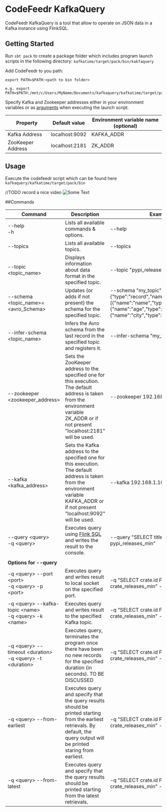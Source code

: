 # CodeFeedr KafkaQuery

CodeFeedr KafkaQuery is a tool that allow to operate on JSON data in a Kafka instance using FlinkSQL.

## Getting Started

Run ```sbt pack``` to create a package folder which includes program launch scripts ìn the following directory: ```kafkatime/target/pack/bin/kakfaquery```

Add CodeFeedr to you path:
```
export PATH=$PATH:<path to bin folder>

e.g. export PATH=$PATH:/mnt/c/Users/MyName/Documents/kafkaquery/kafkatime/target/pack/bin
```

Specify Kafka and Zookeeper addresses either in your environment variables or as [arguments](#address)  when executing the launch script.<br/>


| Property          | Default value  |Environment variable name (optional) |
|-------------------|----------------|-------------------------------------|
| Kafka Address     | localhost:9092 |KAFKA_ADDR                           |
| ZooKeeper Address | localhost:2181 |ZK_ADDR                              |

## Usage

Execute the codefeedr script which can be found here ```kafkaquery/kafkatime/target/pack/bin```

//TODO record a nice video
![Some Text](https://gfycat.com/cheeryseparategoldeneye.gif)

##Commands


| Command                                                            | Description                                                                                                                                                                             | Example                                                                                                                                                                                          |
|--------------------------------------------------------------------|-----------------------------------------------------------------------------------------------------------------------------------------------------------------------------------------|--------------------------------------------------------------------------------------------------------------------------------------------------------------------------------------------------|
| --help <br/> -h                                                    | Lists all available commands & options.                                                                                                                                                 | --help                                                                                                                                                                                           |
| --topics                                                           | Lists all available topics.                                                                                                                                                             | --topics                                                                                                                                                                                         |
| --topic <topic_name>                                               | Displays information about data format in the specified topic.                                                                                                                          | --topic "pypi_releases_min"                                                                                                                                                                      |
| --schema <topic_name>=<avro_Schema>                                | Updates (or adds if not present) the schema for the specified topic.                                                                                                                    | --schema "my_topic"="{\"type\":\"record\",\"name\":\"Person\",\"fields\":[{\"name\":\"name\",\"type\":\"string\"},{\"name\":\"age\",\"type\":\"int\"},{\"name\":\"city\",\"type\":\"string\"}]}" |
| --infer-schema <topic_name>                                        | Infers the Avro schema from the last record in the specified topic and registers it.                                                                                                    | --infer-schema "my_topic"                                                                                                                                                                        |
| --zookeeper <zookeeper_address> <a id="address"></a>               | Sets the ZooKeeper address to the specified one for this execution. The default address is taken from the environment variable ZK_ADDR or if not present "localhost:2181" will be used. | --zookeeper 192.168.1.10:4242                                                                                                                                                                    |
| --kafka <kafka_address>                                            | Sets the Kafka address to the specified one for this execution. The default address is taken from the environment variable KAFKA_ADDR or if not present "localhost:9092" will be used.  | --kafka 192.168.1.10:9161                                                                                                                                                                        |
| --query \<query> <br/> -q \<query>                                 | Executes query using  [Flink SQL](https://ci.apache.org/projects/flink/flink-docs-release-1.9/dev/table/sql.html) and writes the result to the console.                                 | --query "SELECT title FROM pypi_releases_min"                                                                                                                                                    |
|                                                                    |                                                                                                                                                                                         |                                                                                                                                                                                                  |
| <b>Options for --query</b>                                         |                                                                                                                                                                                         |                                                                                                                                                                                                  |
| -q \<query> --port \<port> <br/> -q \<query> -p \<port>            | Executes query and writes result to local socket on the specified port.                                                                                                                 | -q "SELECT crate.id FROM crate_releases_min" -p 1234                                                                                                                                             |
| -q \<query> --kafka-topic \<name> <br/> -q \<query> -k \<name>     | Executes query and writes result to the specified Kafka topic.                                                                                                                          | -q "SELECT crate.id FROM crate_releases_min" -k "myTopic"                                                                                                                                        |
| -q \<query> --timeout \<duration> <br/> -q \<query> -t \<duration> | Executes query, terminates the program once there have been no new records for the specified duration (in seconds). TO BE DISCUSSED                                                     | -q "SELECT crate.id FROM crate_releases_min" -t 42                                                                                                                                               |
| -q \<query> --from-earliest                                        | Executes query and specify that the query results should be printed starting from the earliest retrievals. By default, the query output will be printed staring from earliest.          | -q "SELECT crate.id FROM crate_releases_min" --from-earliest                                                                                                                                     |
| -q \<query> --from-latest                                          | Executes query and specify that the query results should be printed starting from the latest retrievals.                                                                                | -q "SELECT crate.id FROM crate_releases_min" --from-latest                                                                                                                                       |

